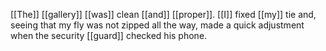 [[The]] [[gallery]] [[was]] clean [[and]] [[proper]]. [[I]] fixed [[my]] tie and, seeing that my fly was not zipped all the way, made a quick adjustment when the security [[guard]] checked his phone.